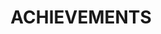 ---
title : "ACHIEVEMENTS"
service_list:
# service item loop
- name : "7 REGIONAL AWARDS"
  image : "images/icons/gateway-arch.png"
  
# service item loop
- name : "2 STATE AWARDS"
  image : "images/icons/trophy.png"
  
# service item loop
- name : "2 STATE QUALIFICATIONS"
  image : "images/icons/missouri.png"

# service item loop
- name : ""
  image : "#"

# service item loop
- name : "3 YEARS ACTIVE"
  image : "images/icons/clock-up-arrow.png"
  

  
# # service item loop
# - name : "Mobile App Development"
#   image : "images/icons/mobile-app.png"



# custom style
custom_class: "" 
custom_attributes: "" 
custom_css: ""
---